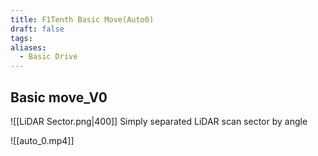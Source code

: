 ```yaml
---
title: F1Tenth Basic Move(Auto0)
draft: false
tags: 
aliases:
  - Basic Drive
---
```

## Basic move_V0
![[LiDAR Sector.png|400]]
Simply separated LiDAR scan sector by angle

![[auto_0.mp4]]

